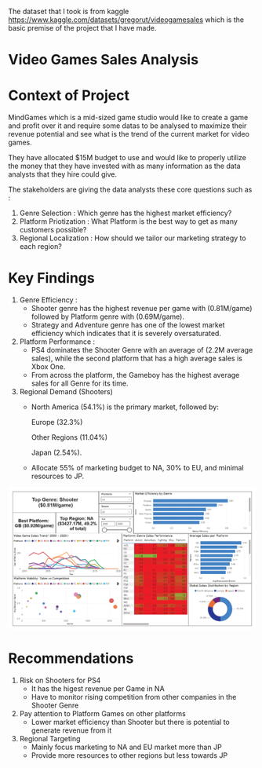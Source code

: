 The dataset that I took is from kaggle https://www.kaggle.com/datasets/gregorut/videogamesales which is the basic premise of the project that I have made.


# Video Games Sales Analysis

# Context of Project

MindGames which is a mid-sized game studio would like to create a game and profit over it and require some datas to be analysed to
maximize their revenue potential and see what is the trend of the current market for video games.

They have allocated $15M budget to use and would like to properly utilize the money that they have invested with as many information
as the data analysts that they hire could give.

The stakeholders are giving the data analysts these core questions such as :
1. Genre Selection : Which genre has the highest market efficiency?
2. Platform Priotization : What Platform is the best way to get as many customers possible?
3. Regional Localization : How should we tailor our marketing strategy to each region?

# Key Findings
1. Genre Efficiency :
   - Shooter genre has the highest revenue per game with (0.81M/game) followed by Platform genre with (0.69M/game).
   - Strategy and Adventure genre has one of the lowest market efficiency which indicates that it is severely oversaturated.
2. Platform Performance :
   - PS4 dominates the Shooter Genre with an average of (2.2M average sales), while the second platform that has a high average
     sales is Xbox One.
   - From across the platform, the Gameboy has the highest average sales for all Genre for its time.
3. Regional Demand (Shooters)
    - North America (54.1%) is the primary market, followed by:

        Europe (32.3%)

        Other Regions (11.04%)

        Japan (2.54%).

    - Allocate 55% of marketing budget to NA, 30% to EU, and minimal resources to JP.

![](images/MindGamesSS.png)

# Recommendations

1. Risk on Shooters for PS4
   -  It has the higest revenue per Game in NA
   -  Have to monitor rising competition from other companies in the Shooter Genre
2. Pay attention to Platform Games on other platforms
   - Lower market efficiency than Shooter but there is potential to generate revenue from it
3. Regional Targeting
   - Mainly focus marketing to NA and EU market more than JP
   - Provide more resources to other regions but less towards JP
